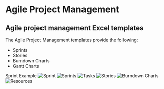 # Agile Project Management
## Agile project management Excel templates
The Agile Project Management templates provide the following:

* Sprints
* Stories
* Burndown Charts
* Gantt Charts

Sprint Example
![Sprint](https://github.com/RodneyFaris/AgileProjectManagement/blob/master/docs/Sprint.PNG?raw=true)
![Sprints](https://github.com/RodneyFaris/AgileProjectManagement/blob/master/docs/Sprints.PNG?raw=true)
![Tasks](https://github.com/RodneyFaris/AgileProjectManagement/blob/master/docs/Tasks.PNG?raw=true)
![Stories](https://github.com/RodneyFaris/AgileProjectManagement/blob/master/docs/stories.PNG?raw=true)
![Burndown Charts](https://github.com/RodneyFaris/AgileProjectManagement/blob/master/docs/burndownchart.PNG?raw=true)
![Resources](https://github.com/RodneyFaris/AgileProjectManagement/blob/master/docs/resources.PNG?raw=true)
